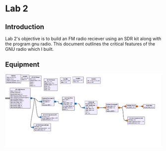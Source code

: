 # Lab 2
## Introduction
Lab 2's objective is to build an FM radio reciever using an SDR kit along with the program gnu radio. This document outlines the critical features of the GNU radio which I built.

## Equipment

![alt text](https://github.com/Ryankearns9/DigComm_Lab2/blob/main/imgs/FlowDiagram.PNG)